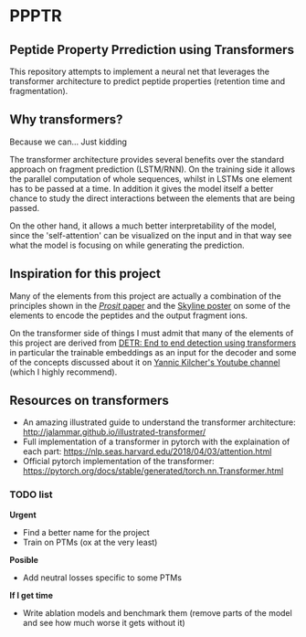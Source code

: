 # PPPTR

## Peptide Property Prrediction using Transformers

This repository attempts to implement a neural net that leverages the transformer architecture to predict peptide
properties (retention time and fragmentation).

## Why transformers?

Because we can... Just kidding

The transformer architecture provides several benefits over the standard approach on fragment prediction (LSTM/RNN). On the training side it allows the parallel computation of whole sequences, whilst in LSTMs one element has to be passed at a time. In addition it gives the model itself a better chance to study the direct interactions between the elements that are being passed.

On the other hand, it allows a much better interpretability of the model, since the 'self-attention' can be visualized on the input and in that way see what the model is focusing on while generating the prediction.

## Inspiration for this project

Many of the elements from this project are actually a combination of the principles shown in the [*Prosit* paper](https://www.nature.com/articles/s41592-019-0426-7) and the [Skyline poster](https://skyline.ms/_webdav/home/software/Skyline/%40files/2019-ASBMB-Rohde.pdf) on some of the elements to encode the peptides and the output fragment ions.

On the transformer side of things I must admit that many of the elements of this project are derived from [DETR:  End to end detection using transformers](https://github.com/facebookresearch/detr) in particular the trainable embeddings as an input for the decoder and some of the concepts discussed about it on [Yannic Kilcher's Youtube channel](https://youtu.be/T35ba_VXkMY) (which I highly recommend).

## Resources on transformers

-   An amazing illustrated guide to understand the transformer architecture: <http://jalammar.github.io/illustrated-transformer/>
-   Full implementation of a transformer in pytorch with the explaination of each part: <https://nlp.seas.harvard.edu/2018/04/03/attention.html>
-   Official pytorch implementation of the transformer: <https://pytorch.org/docs/stable/generated/torch.nn.Transformer.html>

### TODO list

**Urgent**
- Find a better name for the project
- Train on PTMs (ox at the very least)

**Posible**
- Add neutral losses specific to some PTMs

**If I get time**
- Write ablation models and benchmark them (remove parts of the model and see how much worse it gets without it)